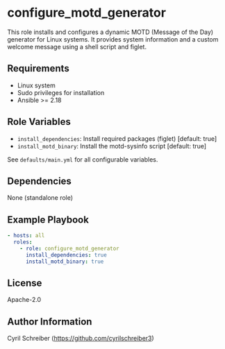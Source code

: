 configure_motd_generator
========================

This role installs and configures a dynamic MOTD (Message of the Day) generator for Linux systems. It provides system information and a custom welcome message using a shell script and figlet.

Requirements
------------
- Linux system
- Sudo privileges for installation
- Ansible >= 2.18

Role Variables
--------------
- `install_dependencies`: Install required packages (figlet) [default: true]
- `install_motd_binary`: Install the motd-sysinfo script [default: true]

See `defaults/main.yml` for all configurable variables.

Dependencies
------------
None (standalone role)

Example Playbook
----------------
```yaml
- hosts: all
  roles:
    - role: configure_motd_generator
      install_dependencies: true
      install_motd_binary: true
```

License
-------
Apache-2.0

Author Information
------------------
Cyril Schreiber (https://github.com/cyrilschreiber3)
